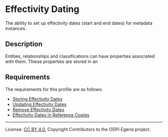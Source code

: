 <!-- SPDX-License-Identifier: CC-BY-4.0 -->
<!-- Copyright Contributors to the ODPi Egeria project. -->

# Effectivity Dating

The ability to set up effectivity dates (start and end dates) for metadata instances.

## Description

Entities, relationships and classifications can have properties associated with them.
Thiese properties are stored in an 

## Requirements

The requirements for this profile are as follows:

* [Storing Effectivity Dates](store-effective-dates)
* [Updating Effectivity Dates](update-effective-dates)
* [Remove Effectivity Dates](remove-effective-dates)
* [Effectivity Dates in Reference Copies](reference-copy-effective-dates)

----
License: [CC BY 4.0](https://creativecommons.org/licenses/by/4.0/),
Copyright Contributors to the ODPi Egeria project.